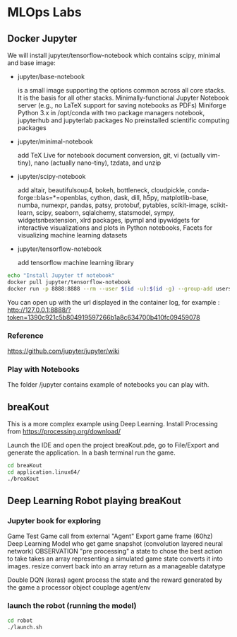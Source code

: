 

# MLOps Labs

## Docker Jupyter

We will install jupyter/tensorflow-notebook which contains scipy, minimal and base image:

- jupyter/base-notebook

    is a small image supporting the options common across all core stacks. It is the basis for all other stacks.
    Minimally-functional Jupyter Notebook server (e.g., no LaTeX support for saving notebooks as PDFs)
    Miniforge Python 3.x in /opt/conda with two package managers
    notebook, jupyterhub and jupyterlab packages
    No preinstalled scientific computing packages

- jupyter/minimal-notebook

    add TeX Live for notebook document conversion, git, vi (actually vim-tiny), nano (actually nano-tiny), tzdata, and unzip

- jupyter/scipy-notebook

    add altair, beautifulsoup4, bokeh, bottleneck, cloudpickle, conda-forge::blas=*=openblas, cython, dask, dill, h5py, matplotlib-base, numba, numexpr, pandas, patsy, protobuf, pytables, scikit-image, scikit-learn, scipy, seaborn, sqlalchemy, statsmodel, sympy, widgetsnbextension, xlrd packages, ipympl and ipywidgets for interactive visualizations and plots in Python notebooks, Facets for visualizing machine learning datasets

- jupyter/tensorflow-notebook

    add tensorflow machine learning library


````bash
echo "Install Jupyter tf notebook"
docker pull jupyter/tensorflow-notebook
docker run -p 8888:8888 --rm --user $(id -u):$(id -g) --group-add users -v "${PWD}":/home/jovyan/work jupyter/tensorflow-notebook
````

You can open up with the url displayed in the container log, for example : http://127.0.0.1:8888/?token=1390c921c5b804919597266b1a8c634700b410fc09459078


### Reference

https://github.com/jupyter/jupyter/wiki

 
### Play with Notebooks

The folder /jupyter contains example of notebooks you can play with.

## breaKout

This is a more complex example using Deep Learning. 
Install Processing from https://processing.org/download/

Launch the IDE and open the project breaKout.pde, go to File/Export and generate the application. In a bash terminal run the game.

````bash
cd breaKout
cd application.linux64/
./breaKout
````

## Deep Learning Robot playing breaKout

### Jupyter book for exploring

Game
Test Game call from external "Agent"
Export game frame (60hz)
Deep Learning Model who get game snapshot (convolution layered neural network)
  OBSERVATION
  "pre processing" a state to chose the best action to take
    takes an array representing a simulated game state
      converts it into images. resize convert back into an array
      return as a manageable datatype

Double DQN (keras) agent
  process the state and the reward generated by the game
    a processor object couplage agent/env

### launch the robot (running the model)

````bash
cd robot
./launch.sh
````
